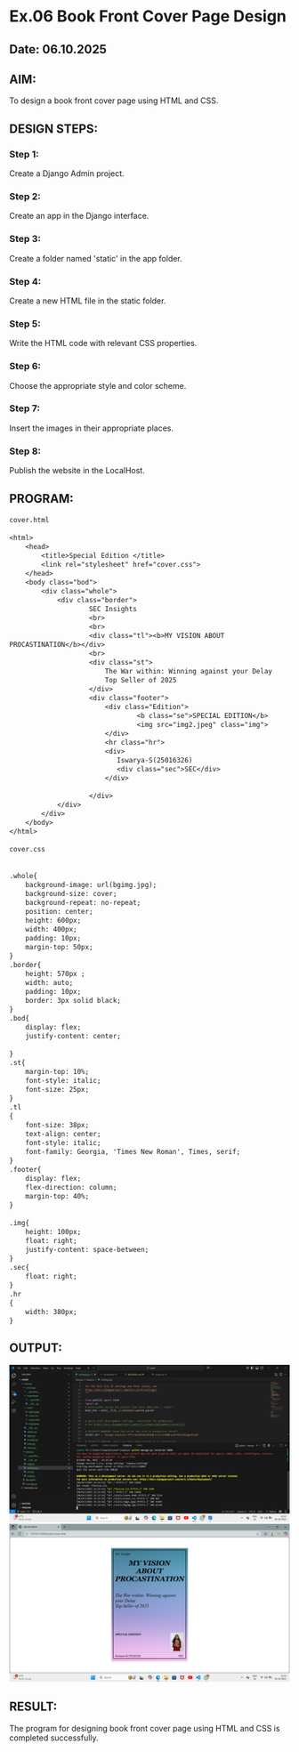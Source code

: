 # Ex.06 Book Front Cover Page Design
## Date: 06.10.2025

## AIM:
To design a book front cover page using HTML and CSS.

## DESIGN STEPS:

### Step 1:
Create a Django Admin project.

### Step 2:
Create an app in the Django interface.

### Step 3:
Create a folder named 'static' in the app folder.

### Step 4:
Create a new HTML file in the static folder.

### Step 5:
Write the HTML code with relevant CSS properties.

### Step 6:
Choose the appropriate style and color scheme.

### Step 7:
Insert the images in their appropriate places.

### Step 8:
Publish the website in the LocalHost.

## PROGRAM:
```
cover.html

<html>
    <head>
        <title>Special Edition </title>
        <link rel="stylesheet" href="cover.css">
    </head>
    <body class="bod">
        <div class="whole">
            <div class="border">
                    SEC Insights 
                    <br>  
                    <br>
                    <div class="tl"><b>MY VISION ABOUT PROCASTINATION</b></div>
                    <br>
                    <div class="st">
                        The War within: Winning against your Delay
                        Top Seller of 2025
                    </div>
                    <div class="footer">
                        <div class="Edition">
                                <b class="se">SPECIAL EDITION</b>
                                <img src="img2.jpeg" class="img">
                        </div>
                        <hr class="hr">
                        <div>
                           Iswarya-S(25016326)
                           <div class="sec">SEC</div> 
                        </div>

                    </div>
            </div>
        </div>
    </body>
</html>

cover.css


.whole{
    background-image: url(bgimg.jpg);
    background-size: cover;
    background-repeat: no-repeat;
    position: center;
    height: 600px;
    width: 400px;
    padding: 10px;
    margin-top: 50px;
}
.border{
    height: 570px ;
    width: auto;
    padding: 10px;
    border: 3px solid black;
}
.bod{
    display: flex;
    justify-content: center;
    
}
.st{
    margin-top: 10%;
    font-style: italic;
    font-size: 25px;
}
.tl
{
    font-size: 38px;
    text-align: center;
    font-style: italic;
    font-family: Georgia, 'Times New Roman', Times, serif;
}
.footer{
    display: flex;
    flex-direction: column;
    margin-top: 40%;
}

.img{
    height: 100px;
    float: right;
    justify-content: space-between;
}
.sec{
    float: right;
}
.hr
{
    width: 380px;
}

```

## OUTPUT:
![alt text](<Screenshot (31).png>)
![alt text](<Screenshot (32).png>)
## RESULT:
The program for designing book front cover page using HTML and CSS is completed successfully.
